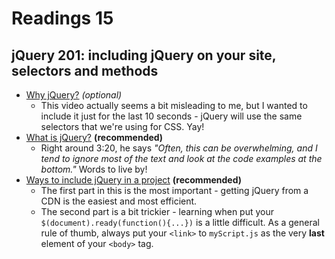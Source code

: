 # Readings 15

## jQuery 201: including jQuery on your site, selectors and methods

-   [Why jQuery?](https://teamtreehouse.com/library/jquery-basics/introduction-to-jquery/why-jquery-a-brief-history-of-frontend-development) _(optional)_
    -   This video actually seems a bit misleading to me, but I wanted to include it just for the last 10 seconds - jQuery will use the same selectors that we're using for CSS. Yay!
-   [What is jQuery?](https://teamtreehouse.com/library/jquery-basics/introduction-to-jquery/what-is-jquery) **(recommended)**
    -   Right around 3:20, he says _"Often, this can be overwhelming, and I tend to ignore most of the text and look at the code examples at the bottom."_ Words to live by!
-   [Ways to include jQuery in a project](https://teamtreehouse.com/library/jquery-basics/introduction-to-jquery/-ways-to-include-jquery-in-a-project) **(recommended)**
    -   The first part in this is the most important - getting jQuery from a CDN is the easiest and most efficient.
    -   The second part is a bit trickier - learning when put your `$(document).ready(function(){...})` is a little difficult. As a general rule of thumb, always put your `<link>` to `myScript.js` as the very **last** element of your `<body>` tag.
